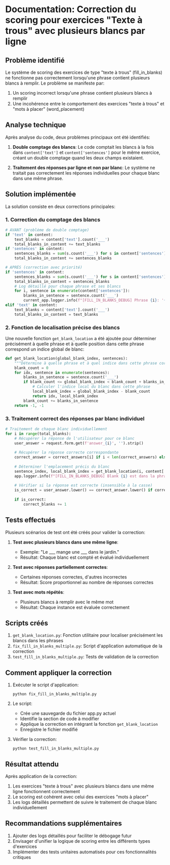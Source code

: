 # Documentation: Correction du scoring pour exercices "Texte à trous" avec plusieurs blancs par ligne

## Problème identifié

Le système de scoring des exercices de type "texte à trous" (fill_in_blanks) ne fonctionne pas correctement lorsqu'une phrase contient plusieurs blancs à remplir. Le problème se manifeste par:

1. Un scoring incorrect lorsqu'une phrase contient plusieurs blancs à remplir
2. Une incohérence entre le comportement des exercices "texte à trous" et "mots à placer" (word_placement)

## Analyse technique

Après analyse du code, deux problèmes principaux ont été identifiés:

1. **Double comptage des blancs**: Le code comptait les blancs à la fois dans `content['text']` et `content['sentences']` pour le même exercice, créant un double comptage quand les deux champs existaient.

2. **Traitement des réponses par ligne et non par blanc**: Le système ne traitait pas correctement les réponses individuelles pour chaque blanc dans une même phrase.

## Solution implémentée

La solution consiste en deux corrections principales:

### 1. Correction du comptage des blancs

```python
# AVANT (problème de double comptage)
if 'text' in content:
    text_blanks = content['text'].count('___')
    total_blanks_in_content += text_blanks
if 'sentences' in content:
    sentences_blanks = sum(s.count('___') for s in content['sentences'])
    total_blanks_in_content += sentences_blanks
```

```python
# APRÈS (correction avec priorité)
if 'sentences' in content:
    sentences_blanks = sum(s.count('___') for s in content['sentences'])
    total_blanks_in_content = sentences_blanks
    # Log détaillé pour chaque phrase et ses blancs
    for i, sentence in enumerate(content['sentences']):
        blanks_in_sentence = sentence.count('___')
        current_app.logger.info(f"[FILL_IN_BLANKS_DEBUG] Phrase {i}: '{sentence}' contient {blanks_in_sentence} blancs")
elif 'text' in content:
    text_blanks = content['text'].count('___')
    total_blanks_in_content = text_blanks
```

### 2. Fonction de localisation précise des blancs

Une nouvelle fonction `get_blank_location` a été ajoutée pour déterminer précisément à quelle phrase et à quelle position dans cette phrase correspond un indice global de blanc:

```python
def get_blank_location(global_blank_index, sentences):
    """Détermine à quelle phrase et à quel indice dans cette phrase correspond un indice global de blanc"""
    blank_count = 0
    for idx, sentence in enumerate(sentences):
        blanks_in_sentence = sentence.count('___')
        if blank_count <= global_blank_index < blank_count + blanks_in_sentence:
            # Calculer l'indice local du blanc dans cette phrase
            local_blank_index = global_blank_index - blank_count
            return idx, local_blank_index
        blank_count += blanks_in_sentence
    return -1, -1
```

### 3. Traitement correct des réponses par blanc individuel

```python
# Traitement de chaque blanc individuellement
for i in range(total_blanks):
    # Récupérer la réponse de l'utilisateur pour ce blanc
    user_answer = request.form.get(f'answer_{i}', '').strip()
    
    # Récupérer la réponse correcte correspondante
    correct_answer = correct_answers[i] if i < len(correct_answers) else ''
    
    # Déterminer l'emplacement précis du blanc
    sentence_index, local_blank_index = get_blank_location(i, content['sentences'])
    app.logger.info(f"[FILL_IN_BLANKS_DEBUG] Blank {i} est dans la phrase {sentence_index}, position locale {local_blank_index}")
    
    # Vérifier si la réponse est correcte (insensible à la casse)
    is_correct = user_answer.lower() == correct_answer.lower() if correct_answer else False
    
    if is_correct:
        correct_blanks += 1
```

## Tests effectués

Plusieurs scénarios de test ont été créés pour valider la correction:

1. **Test avec plusieurs blancs dans une même ligne**:
   - Exemple: "Le ___ mange une ___ dans le jardin."
   - Résultat: Chaque blanc est compté et évalué individuellement

2. **Test avec réponses partiellement correctes**:
   - Certaines réponses correctes, d'autres incorrectes
   - Résultat: Score proportionnel au nombre de réponses correctes

3. **Test avec mots répétés**:
   - Plusieurs blancs à remplir avec le même mot
   - Résultat: Chaque instance est évaluée correctement

## Scripts créés

1. `get_blank_location.py`: Fonction utilitaire pour localiser précisément les blancs dans les phrases
2. `fix_fill_in_blanks_multiple.py`: Script d'application automatique de la correction
3. `test_fill_in_blanks_multiple.py`: Tests de validation de la correction

## Comment appliquer la correction

1. Exécuter le script d'application:
   ```
   python fix_fill_in_blanks_multiple.py
   ```

2. Le script:
   - Crée une sauvegarde du fichier app.py actuel
   - Identifie la section de code à modifier
   - Applique la correction en intégrant la fonction `get_blank_location`
   - Enregistre le fichier modifié

3. Vérifier la correction:
   ```
   python test_fill_in_blanks_multiple.py
   ```

## Résultat attendu

Après application de la correction:

1. Les exercices "texte à trous" avec plusieurs blancs dans une même ligne fonctionnent correctement
2. Le scoring est cohérent avec celui des exercices "mots à placer"
3. Les logs détaillés permettent de suivre le traitement de chaque blanc individuellement

## Recommandations supplémentaires

1. Ajouter des logs détaillés pour faciliter le débogage futur
2. Envisager d'unifier la logique de scoring entre les différents types d'exercices
3. Implémenter des tests unitaires automatisés pour ces fonctionnalités critiques
